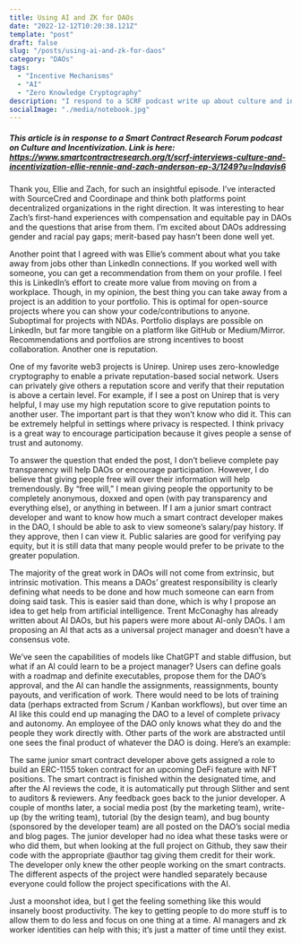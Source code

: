 ```yaml
---
title: Using AI and ZK for DAOs
date: "2022-12-12T10:20:38.121Z"
template: "post"
draft: false
slug: "/posts/using-ai-and-zk-for-daos"
category: "DAOs"
tags:
  - "Incentive Mechanisms"
  - "AI"
  - "Zero Knowledge Cryptography"
description: "I respond to a SCRF podcast write up about culture and incentivization in decentralized organizations. The episode features Coordinape's Zach Anderson and RMIT University's Ellie Rennie. I reflect on participation incentives and how we can use technology to get people in DAOs to do more."
socialImage: "./media/notebook.jpg"
---
```

##### This article is in response to a Smart Contract Research Forum podcast on Culture and Incentivization. Link is here: https://www.smartcontractresearch.org/t/scrf-interviews-culture-and-incentivization-ellie-rennie-and-zach-anderson-ep-3/1249?u=lndavis6

Thank you, Ellie and Zach, for such an insightful episode. I’ve interacted with SourceCred and Coordinape and think both platforms point decentralized organizations in the right direction. It was interesting to hear Zach’s first-hand experiences with compensation and equitable pay in DAOs and the questions that arise from them. I’m excited about DAOs addressing gender and racial pay gaps; merit-based pay hasn’t been done well yet. 

Another point that I agreed with was Ellie’s comment about what you take away from jobs other than LinkedIn connections. If you worked well with someone, you can get a recommendation from them on your profile. I feel this is LinkedIn’s effort to create more value from moving on from a workplace. Though, in my opinion, the best thing you can take away from a project is an addition to your portfolio. This is optimal for open-source projects where you can show your code/contributions to anyone. Suboptimal for projects with NDAs. Portfolio displays are possible on LinkedIn, but far more tangible on a platform like GitHub or Medium/Mirror. Recommendations and portfolios are strong incentives to boost collaboration. Another one is reputation.

One of my favorite web3 projects is Unirep. Unirep uses zero-knowledge cryptography to enable a private reputation-based social network. Users can privately give others a reputation score and verify that their reputation is above a certain level. For example, if I see a post on Unirep that is very helpful, I may use my high reputation score to give reputation points to another user. The important part is that they won’t know who did it. This can be extremely helpful in settings where privacy is respected. I think privacy is a great way to encourage participation because it gives people a sense of trust and autonomy.

To answer the question that ended the post, I don’t believe complete pay transparency will help DAOs or encourage participation. However, I do believe that giving people free will over their information will help tremendously. By “free will,” I mean giving people the opportunity to be completely anonymous, doxxed and open (with pay transparency and everything else), or anything in between. If I am a junior smart contract developer and want to know how much a smart contract developer makes in the DAO, I should be able to ask to view someone’s salary/pay history. If they approve, then I can view it. Public salaries are good for verifying pay equity, but it is still data that many people would prefer to be private to the greater population. 

The majority of the great work in DAOs will not come from extrinsic, but intrinsic motivation. This means a DAOs’ greatest responsibility is clearly defining what needs to be done and how much someone can earn from doing said task. This is easier said than done, which is why I propose an idea to get help from artificial intelligence. Trent McConaghy has already written about AI DAOs, but his papers were more about AI-only DAOs. I am proposing an AI that acts as a universal project manager and doesn’t have a consensus vote. 

We’ve seen the capabilities of models like ChatGPT and stable diffusion, but what if an AI could learn to be a project manager? Users can define goals with a roadmap and definite executables, propose them for the DAO’s approval, and the AI can handle the assignments, reassignments, bounty payouts, and verification of work. There would need to be lots of training data (perhaps extracted from Scrum / Kanban workflows), but over time an AI like this could end up managing the DAO to a level of complete privacy and autonomy. An employee of the DAO only knows what they do and the people they work directly with. Other parts of the work are abstracted until one sees the final product of whatever the DAO is doing. Here’s an example:

The same junior smart contract developer above gets assigned a role to build an ERC-1155 token contract for an upcoming DeFi feature with NFT positions. The smart contract is finished within the designated time, and after the AI reviews the code, it is automatically put through Slither and sent to auditors & reviewers. Any feedback goes back to the junior developer. A couple of months later, a social media post (by the marketing team), write-up (by the writing team), tutorial (by the design team), and bug bounty (sponsored by the developer team) are all posted on the DAO’s social media and blog pages. The junior developer had no idea what these tasks were or who did them, but when looking at the full project on Github, they saw their code with the appropriate @author tag giving them credit for their work. The developer only knew the other people working on the smart contracts. The different aspects of the project were handled separately because everyone could follow the project specifications with the AI. 

Just a moonshot idea, but I get the feeling something like this would insanely boost productivity. The key to getting people to do more stuff is to allow them to do less and focus on one thing at a time. AI managers and zk worker identities can help with this; it’s just a matter of time until they exist.
